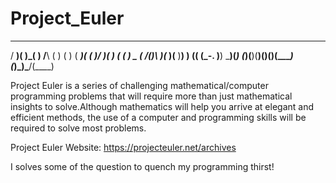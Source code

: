 # Project_Euler
  ___  _   _    __    __    __    ____  _  _  ___  ____ 
 / __)( )_( )  /__\  (  )  (  )  ( ___)( \( )/ __)( ___)
( (__  ) _ (  /(__)\  )(__  )(__  )__)  )  (( (_-. )__) 
 \___)(_) (_)(__)(__)(____)(____)(____)(_)\_)\___/(____)

Project Euler is a series of challenging mathematical/computer programming problems that will require more than just mathematical insights to solve.Although mathematics will help you arrive at elegant and efficient methods, the use of a computer and programming skills will be required to solve most problems.

Project Euler Website: https://projecteuler.net/archives

I solves some of the question to quench my programming thirst!
